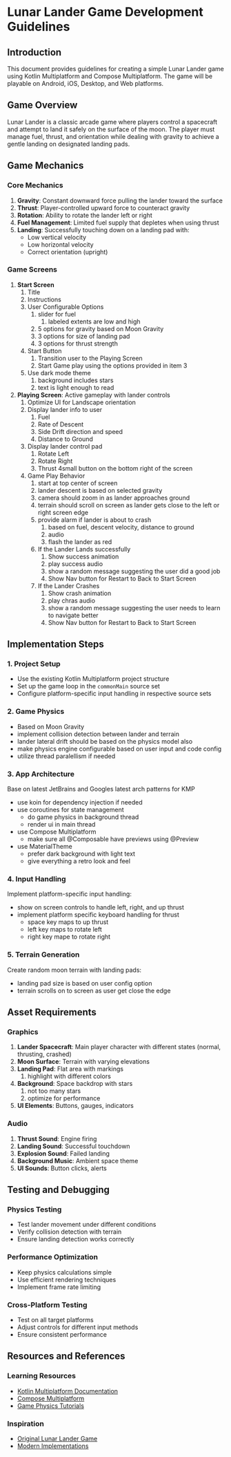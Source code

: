 # Lunar Lander Game Development Guidelines

## Introduction
This document provides guidelines for creating a simple Lunar Lander game using Kotlin Multiplatform and Compose Multiplatform. The game will be playable on Android, iOS, Desktop, and Web platforms.

## Game Overview
Lunar Lander is a classic arcade game where players control a spacecraft and attempt to land it safely on the surface of the moon. The player must manage fuel, thrust, and orientation while dealing with gravity to achieve a gentle landing on designated landing pads.

## Game Mechanics

### Core Mechanics
1. **Gravity**: Constant downward force pulling the lander toward the surface
2. **Thrust**: Player-controlled upward force to counteract gravity
3. **Rotation**: Ability to rotate the lander left or right
4. **Fuel Management**: Limited fuel supply that depletes when using thrust
5. **Landing**: Successfully touching down on a landing pad with:
    - Low vertical velocity
    - Low horizontal velocity
    - Correct orientation (upright)

### Game Screens
1. **Start Screen** 
   1. Title
   2. Instructions 
   3. User Configurable Options
      1. slider for fuel
         1. labeled extents are low and high
      2. 5 options for gravity based on Moon Gravity
      3. 3 options for size of landing pad
      4. 3 options for thrust strength
   4. Start Button
      1. Transition user to the Playing Screen 
      2. Start Game play using the options provided in item 3
   5. Use dark mode theme
      1. background includes stars
      2. text is light enough to read
2. **Playing Screen**: Active gameplay with lander controls
   1. Optimize UI for Landscape orientation
   2. Display lander info to user
      1. Fuel
      2. Rate of Descent 
      3. Side Drift direction and speed
      4. Distance to Ground
   3. Display lander control pad 
      1. Rotate Left
      2. Rotate Right
      3. Thrust
      4small button on the bottom right of the screen
   4. Game Play Behavior
      1. start at top center of screen
      2. lander descent is based on selected gravity
      3. camera should zoom in as lander approaches ground
      4. terrain should scroll on screen as lander gets close to the left or right screen edge
      5. provide alarm if lander is about to crash
         1. based on fuel, descent velocity, distance to ground
         2. audio
         3. flash the lander as red
      6. If the Lander Lands successfully
         1. Show success animation
         2. play success audio
         3. show a random message suggesting the user did a good job
         4. Show Nav button for Restart to Back to Start Screen
      7. If the Lander Crashes
         1. Show crash animation
         2. play chras audio
         3. show a random message suggesting the user needs to learn to navigate better
         4. Show Nav button for Restart to Back to Start Screen

## Implementation Steps

### 1. Project Setup
- Use the existing Kotlin Multiplatform project structure
- Set up the game loop in the `commonMain` source set
- Configure platform-specific input handling in respective source sets

### 2. Game Physics
- Based on Moon Gravity
- implement collision detection between lander and terrain
- lander lateral drift should be based on the physics model also
- make physics engine configurable based on user input and code config
- utilize thread paralellism if needed

### 3. App Architecture
Base on latest JetBrains and Googles latest arch patterns for KMP
- use koin for dependency injection if needed
- use coroutines for state management
  - do game physics in background thread
  - render ui in main thread
- use Compose Multiplatform
  - make sure all @Composable have previews using @Preview
- use MaterialTheme
  - prefer dark background with light text
  - give everything a retro look and feel

### 4. Input Handling
Implement platform-specific input handling:
- show on screen controls to handle left, right, and up thrust
- implement platform specific keyboard handling for thrust
  - space key maps to up thrust
  - left key maps to rotate left
  - right key mape to rotate right

### 5. Terrain Generation
Create random moon terrain with landing pads:
- landing pad size is based on user config option
- terrain scrolls on to screen as user get close the edge

## Asset Requirements

### Graphics
1. **Lander Spacecraft**: Main player character with different states (normal, thrusting, crashed)
2. **Moon Surface**: Terrain with varying elevations
3. **Landing Pad**: Flat area with markings
   1. highlight with different colors 
4. **Background**: Space backdrop with stars
   1. not too many stars
   2. optimize for performance 
5. **UI Elements**: Buttons, gauges, indicators

### Audio
1. **Thrust Sound**: Engine firing
2. **Landing Sound**: Successful touchdown
3. **Explosion Sound**: Failed landing
4. **Background Music**: Ambient space theme
5. **UI Sounds**: Button clicks, alerts

## Testing and Debugging

### Physics Testing
- Test lander movement under different conditions
- Verify collision detection with terrain
- Ensure landing detection works correctly

### Performance Optimization
- Keep physics calculations simple
- Use efficient rendering techniques
- Implement frame rate limiting

### Cross-Platform Testing
- Test on all target platforms
- Adjust controls for different input methods
- Ensure consistent performance

## Resources and References

### Learning Resources
- [Kotlin Multiplatform Documentation](https://www.jetbrains.com/help/kotlin-multiplatform-dev/get-started.html)
- [Compose Multiplatform](https://github.com/JetBrains/compose-multiplatform/)
- [Game Physics Tutorials](https://www.toptal.com/game/video-game-physics-part-i-an-introduction-to-rigid-body-dynamics)

### Inspiration
- [Original Lunar Lander Game](https://en.wikipedia.org/wiki/Lunar_Lander_(video_game_genre))
- [Modern Implementations](https://github.com/topics/lunar-lander)
